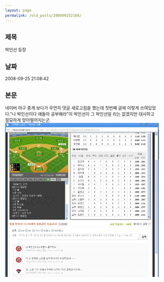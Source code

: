 ```yaml
---
layout: page
permalink: /old_posts/200809252108/
---
```


## 제목
박인선 등장

## 날짜
2008-09-25 21:08:42

## 본문
네이버 야구 중계 보다가 우연히 댓글 새로고침을 했는데 첫번째 글에 이렇게 쓰여있었다."나 박인선이다 얘들아 공부해라"이 박인선이 그 박인선일 리는 없겠지만 대사하고 절묘하게 맞아떨어지는군.![c0003499_48db7f3bcd0b2.jpg](200809252108/c0003499_48db7f3bcd0b2.jpg)